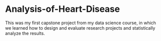 # Analysis-of-Heart-Disease
This was my first capstone project from my data science course, in which we learned how to design and evaluate research projects and statistically analyze the results.

